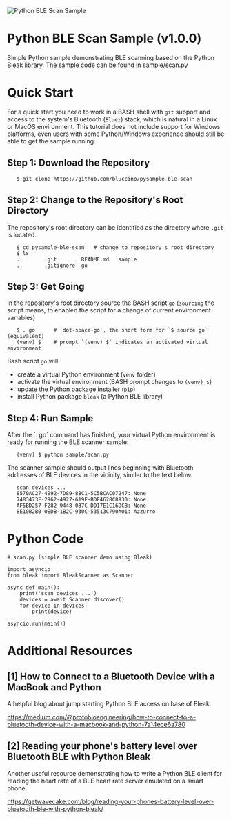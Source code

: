 ![Python BLE Scan Sample](https://github.com/bluccino/pysample-ble-scan/assets/17394277/9214608c-f4e5-455c-b0e9-39da8abddd68)


# Python BLE Scan Sample (v1.0.0)

Simple Python sample demonstrating BLE scanning based on the Python Bleak
library. The sample code can be found in sample/scan.py


# Quick Start

For a quick start you need to work in a BASH shell with `git` support and access
to the system's Bluetooth (`Bluez`) stack, which is natural in a Linux or MacOS environment. This tutorial does not include support for Windows platforms, even
users with some Python/Windows experience should still be able to get the
sample running.

## Step 1: Download the Repository

```
   $ git clone https://github.com/bluccino/pysample-ble-scan
```

## Step 2: Change to the Repository's Root Directory

The repository's root directory can be identified as the directory
where `.git` is located.
```
   $ cd pysample-ble-scan   # change to repository's root directory
   $ ls
   .		.git		README.md	sample
   ..		.gitignore	go
```

## Step 3: Get Going

In the repository's root directory source the BASH script `go` (`sourcing`
the script means, to enabled the script for a change of current environment variables)

```
   $ . go      # `dot-space-go`, the short form for `$ source go` (equivalent)
   (venv) $    # prompt `(venv) $` indicates an activated virtual environment 
```

Bash script `go` will:

* create a virtual Python environment (`venv` folder)
* activate the virtual environment (BASH prompt changes to `(venv) $`)
* update the Python package installer (`pip`)
* install Python package `bleak` (a Python BLE library)

## Step 4: Run Sample

After the ´. go´ command has finished, your virtual Python environment is ready
for running the BLE scanner sample:

```
   (venv) $ python sample/scan.py
```

The scanner sample should output lines beginning with Bluetooth addresses of
BLE devices in the vicinity, similar to the text below.

```
   scan devices ...
   8570AC27-4992-7D89-88C1-5C5BCAC07247: None
   7483473F-2962-4927-619E-BDF4628C8930: None
   AF5BD257-F282-9448-037C-DD17E1C16DCB: None
   8E10B2B0-0EDB-1B2C-930C-53513C790A01: Azzurro
```


# Python Code

```
# scan.py (simple BLE scanner demo using Bleak)

import asyncio
from bleak import BleakScanner as Scanner

async def main():
    print('scan devices ...')
    devices = await Scanner.discover()
    for device in devices:
        print(device)

asyncio.run(main())
```

# Additional Resources

## [1] How to Connect to a Bluetooth Device with a MacBook and Python

A helpful blog about jump starting Python BLE access on base of Bleak.

https://medium.com/@protobioengineering/how-to-connect-to-a-bluetooth-device-with-a-macbook-and-python-7a14ece6a780


## [2] Reading your phone's battery level over Bluetooth BLE with Python Bleak

Another useful resource demonstrating how to write a Python BLE client for reading
the heart rate of a BLE heart rate server emulated on a smart phone.

https://getwavecake.com/blog/reading-your-phones-battery-level-over-bluetooth-ble-with-python-bleak/
